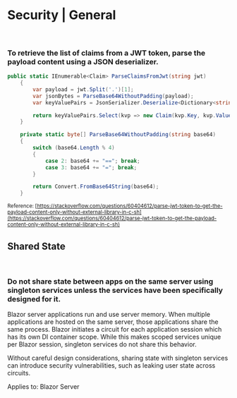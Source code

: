 # Security | General
<br>

### To retrieve the list of claims from a JWT token, parse the payload content using a JSON deserializer.

```csharp
public static IEnumerable<Claim> ParseClaimsFromJwt(string jwt)
	{
		var payload = jwt.Split('.')[1];
		var jsonBytes = ParseBase64WithoutPadding(payload);
		var keyValuePairs = JsonSerializer.Deserialize<Dictionary<string, object>>(jsonBytes);

		return keyValuePairs.Select(kvp => new Claim(kvp.Key, kvp.Value.ToString()));
	}

	private static byte[] ParseBase64WithoutPadding(string base64)
	{
		switch (base64.Length % 4)
		{
			case 2: base64 += "=="; break;
			case 3: base64 += "="; break;
		}

		return Convert.FromBase64String(base64);
	}
```
<small>Reference: [https://stackoverflow.com/questions/60404612/parse-jwt-token-to-get-the-payload-content-only-without-external-library-in-c-sh](https://stackoverflow.com/questions/60404612/parse-jwt-token-to-get-the-payload-content-only-without-external-library-in-c-sh)</small>
<br>


## Shared State
<br>


### Do not share state between apps on the same server using singleton services unless the services have been specifically designed for it.

Blazor server applications run and use server memory. When multiple applications are hosted on the same server, those applications share the same process. Blazor initiates
a circuit for each application session which has its own DI container scope. While this makes scoped services unique per Blazor session, singleton services do not share this
behavior.

Without careful design considerations, sharing state with singleton services can introduce security vulnerabilities, such as leaking user state across circuits.

Applies to: Blazor Server
<br>

